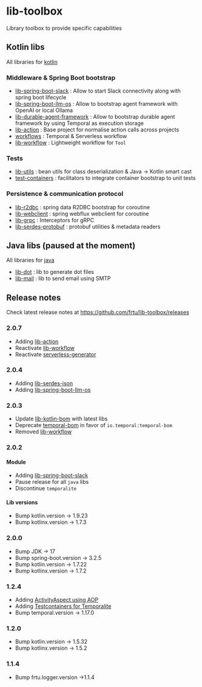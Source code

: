 # lib-toolbox
Library toolbox to provide specific capabilities

## Kotlin libs

All libraries for [kotlin](kotlin)

### Middleware & Spring Boot bootstrap

* [lib-spring-boot-slack](kotlin/lib-spring-boot-slack) : Allow to start Slack connectivity along with spring boot lifecycle
* [lib-spring-boot-llm-os](kotlin/lib-spring-boot-llm-os) : Allow to bootstrap agent framework with OpenAI or local Ollama
* [lib-durable-agent-framework](kotlin/workflows/lib-durable-agent-framework) : Allow to bootstrap durable agent
  framework by using Temporal as execution storage
* [lib-action](kotlin/lib-action) : Base project for normalise action calls across projects
* [workflows](kotlin/workflows) : Temporal & Serverless workflow
* [lib-workflow](kotlin/workflows/lib-workflow) : Lightweight workflow for `Tool`

### Tests

* [lib-utils](kotlin/lib-utils) : bean utils for class deserialization & Java -> Kotlin smart cast
* [test-containers](kotlin/test-containers) : facilitators to integrate container bootstrap to unit tests

### Persistence & communication protocol

* [lib-r2dbc](kotlin/lib-r2dbc) : spring data R2DBC bootstrap for coroutine
* [lib-webclient](kotlin/lib-webclient) : spring webflux webclient for coroutine
* [lib-grpc](kotlin/lib-grpc) : Interceptors for gRPC
* [lib-serdes-protobuf](kotlin/lib-serdes-protobuf) : protobuf utilities & metadata readers

## Java libs (paused at the moment)

All libraries for [java](java)

* [lib-dot](java/lib-dot) : lib to generate dot files
* [lib-mail](java/lib-mail) : lib to send email using SMTP

## Release notes

Check latest release notes at https://github.com/frtu/lib-toolbox/releases

### 2.0.7

* Adding [lib-action](kotlin/lib-action)
* Reactivate [lib-workflow](kotlin/workflows/lib-workflow)
* Reactivate [serverless-generator](kotlin/workflows/serverless-generator)

### 2.0.4

* Adding [lib-serdes-json](kotlin/lib-serdes-json)
* Adding [lib-spring-boot-llm-os](kotlin/lib-spring-boot-llm-os)

### 2.0.3

* Update [lib-kotlin-bom](kotlin%2Flib-kotlin-bom) with latest libs
* Deprecate [temporal-bom](kotlin%2Fworkflows%2Ftemporal-bom) in favor of `io.temporal:temporal-bom`
* Removed [lib-workflow](kotlin%2Fworkflows%2Flib-workflow)

### 2.0.2

#### Module

* Adding [lib-spring-boot-slack](kotlin%2Flib-spring-boot-slack)
* Pause release for all `java` libs
* Discontinue `temporalite`

#### Lib versions

* Bump kotlin.version -> 1.9.23
* Bump kotlinx.version -> 1.7.3

### 2.0.0

* Bump JDK -> 17
* Bump spring-boot.version -> 3.2.5
* Bump kotlin.version -> 1.7.22
* Bump kotlinx.version -> 1.7.2

### 1.2.4

* Adding [ActivityAspect using AOP](kotlin/spring-boot/starter-temporal#124)
* Adding [Testcontainers for Temporalite](kotlin/test-containers/temporalite)
* Bump temporal.version -> 1.17.0 <!-- 2022-10-26 -->

### 1.2.0

* Bump kotlin.version -> 1.5.32
* Bump kotlinx.version -> 1.5.2

### 1.1.4

* Bump frtu.logger.version ->1.1.4
